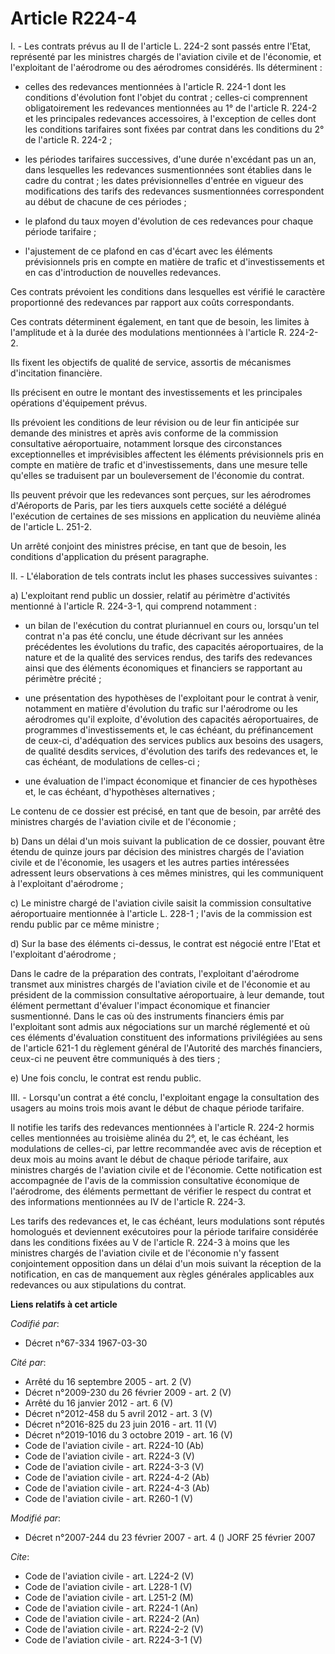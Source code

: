 # Article R224-4

I. - Les contrats prévus au II de l'article L. 224-2 sont passés entre l'Etat, représenté par les ministres chargés de
l'aviation civile et de l'économie, et l'exploitant de l'aérodrome ou des aérodromes considérés. Ils déterminent :

- celles des redevances mentionnées à l'article R. 224-1 dont les conditions d'évolution font l'objet du contrat ; celles-ci
comprennent obligatoirement les redevances mentionnées au 1° de l'article R. 224-2 et les principales redevances accessoires,
à l'exception de celles dont les conditions tarifaires sont fixées par contrat dans les conditions du 2° de l'article R.
224-2 ;

- les périodes tarifaires successives, d'une durée n'excédant pas un an, dans lesquelles les redevances susmentionnées sont
établies dans le cadre du contrat ; les dates prévisionnelles d'entrée en vigueur des modifications des tarifs des redevances
susmentionnées correspondent au début de chacune de ces périodes ;

- le plafond du taux moyen d'évolution de ces redevances pour chaque période tarifaire ;

- l'ajustement de ce plafond en cas d'écart avec les éléments prévisionnels pris en compte en matière de trafic et
d'investissements et en cas d'introduction de nouvelles redevances.

Ces contrats prévoient les conditions dans lesquelles est vérifié le caractère proportionné des redevances par rapport aux
coûts correspondants.

Ces contrats déterminent également, en tant que de besoin, les limites à l'amplitude et à la durée des modulations
mentionnées à l'article R. 224-2-2.

Ils fixent les objectifs de qualité de service, assortis de mécanismes d'incitation financière.

Ils précisent en outre le montant des investissements et les principales opérations d'équipement prévus.

Ils prévoient les conditions de leur révision ou de leur fin anticipée sur demande des ministres et après avis conforme de la
commission consultative aéroportuaire, notamment lorsque des circonstances exceptionnelles et imprévisibles affectent les
éléments prévisionnels pris en compte en matière de trafic et d'investissements, dans une mesure telle qu'elles se traduisent
par un bouleversement de l'économie du contrat.

Ils peuvent prévoir que les redevances sont perçues, sur les aérodromes d'Aéroports de Paris, par les tiers auxquels cette
société a délégué l'exécution de certaines de ses missions en application du neuvième alinéa de l'article L. 251-2.

Un arrêté conjoint des ministres précise, en tant que de besoin, les conditions d'application du présent paragraphe.

II. - L'élaboration de tels contrats inclut les phases successives suivantes :

a) L'exploitant rend public un dossier, relatif au périmètre d'activités mentionné à l'article R. 224-3-1, qui comprend
notamment :

- un bilan de l'exécution du contrat pluriannuel en cours ou, lorsqu'un tel contrat n'a pas été conclu, une étude décrivant
sur les années précédentes les évolutions du trafic, des capacités aéroportuaires, de la nature et de la qualité des services
rendus, des tarifs des redevances ainsi que des éléments économiques et financiers se rapportant au périmètre précité ;

- une présentation des hypothèses de l'exploitant pour le contrat à venir, notamment en matière d'évolution du trafic sur
l'aérodrome ou les aérodromes qu'il exploite, d'évolution des capacités aéroportuaires, de programmes d'investissements et,
le cas échéant, du préfinancement de ceux-ci, d'adéquation des services publics aux besoins des usagers, de qualité desdits
services, d'évolution des tarifs des redevances et, le cas échéant, de modulations de celles-ci ;

- une évaluation de l'impact économique et financier de ces hypothèses et, le cas échéant, d'hypothèses alternatives ;

Le contenu de ce dossier est précisé, en tant que de besoin, par arrêté des ministres chargés de l'aviation civile et de
l'économie ;

b) Dans un délai d'un mois suivant la publication de ce dossier, pouvant être étendu de quinze jours par décision des
ministres chargés de l'aviation civile et de l'économie, les usagers et les autres parties intéressées adressent leurs
observations à ces mêmes ministres, qui les communiquent à l'exploitant d'aérodrome ;

c) Le ministre chargé de l'aviation civile saisit la commission consultative aéroportuaire mentionnée à l'article L. 228-1 ;
l'avis de la commission est rendu public par ce même ministre ;

d) Sur la base des éléments ci-dessus, le contrat est négocié entre l'Etat et l'exploitant d'aérodrome ;

Dans le cadre de la préparation des contrats, l'exploitant d'aérodrome transmet aux ministres chargés de l'aviation civile et
de l'économie et au président de la commission consultative aéroportuaire, à leur demande, tout élément permettant d'évaluer
l'impact économique et financier susmentionné. Dans le cas où des instruments financiers émis par l'exploitant sont admis aux
négociations sur un marché réglementé et où ces éléments d'évaluation constituent des informations privilégiées au sens de
l'article 621-1 du règlement général de l'Autorité des marchés financiers, ceux-ci ne peuvent être communiqués à des tiers ;

e) Une fois conclu, le contrat est rendu public.

III. - Lorsqu'un contrat a été conclu, l'exploitant engage la consultation des usagers au moins trois mois avant le début de
chaque période tarifaire.

Il notifie les tarifs des redevances mentionnées à l'article R. 224-2 hormis celles mentionnées au troisième alinéa du 2°,
et, le cas échéant, les modulations de celles-ci, par lettre recommandée avec avis de réception et deux mois au moins avant
le début de chaque période tarifaire, aux ministres chargés de l'aviation civile et de l'économie. Cette notification est
accompagnée de l'avis de la commission consultative économique de l'aérodrome, des éléments permettant de vérifier le respect
du contrat et des informations mentionnées au IV de l'article R. 224-3.

Les tarifs des redevances et, le cas échéant, leurs modulations sont réputés homologués et deviennent exécutoires pour la
période tarifaire considérée dans les conditions fixées au V de l'article R. 224-3 à moins que les ministres chargés de
l'aviation civile et de l'économie n'y fassent conjointement opposition dans un délai d'un mois suivant la réception de la
notification, en cas de manquement aux règles générales applicables aux redevances ou aux stipulations du contrat.

**Liens relatifs à cet article**

_Codifié par_:

  - Décret n°67-334 1967-03-30

_Cité par_:

  - Arrêté du 16 septembre 2005 - art. 2 (V)
  - Décret n°2009-230 du 26 février 2009 - art. 2 (V)
  - Arrêté du 16 janvier 2012 - art. 6 (V)
  - Décret n°2012-458  du 5 avril 2012 - art. 3 (V)
  - Décret n°2016-825 du 23 juin 2016 - art. 11 (V)
  - Décret n°2019-1016 du 3 octobre 2019 - art. 16 (V)
  - Code de l'aviation civile - art. R224-10 (Ab)
  - Code de l'aviation civile - art. R224-3 (V)
  - Code de l'aviation civile - art. R224-3-3 (V)
  - Code de l'aviation civile - art. R224-4-2 (Ab)
  - Code de l'aviation civile - art. R224-4-3 (Ab)
  - Code de l'aviation civile - art. R260-1 (V)

_Modifié par_:

  - Décret n°2007-244 du 23 février 2007 - art. 4 () JORF 25 février 2007

_Cite_:

  - Code de l'aviation civile - art. L224-2 (V)
  - Code de l'aviation civile - art. L228-1 (V)
  - Code de l'aviation civile - art. L251-2 (M)
  - Code de l'aviation civile - art. R224-1 (An)
  - Code de l'aviation civile - art. R224-2 (An)
  - Code de l'aviation civile - art. R224-2-2 (V)
  - Code de l'aviation civile - art. R224-3-1 (V)
